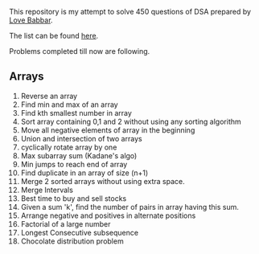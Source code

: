 This repository is my attempt to solve 450 questions of DSA prepared by [Love Babbar](https://www.youtube.com/channel/UCQHLxxBFrbfdrk1jF0moTpw). 

The list can be found [here](https://drive.google.com/file/d/1FMdN_OCfOI0iAeDlqswCiC2DZzD4nPsb/view?usp=sharing).

Problems completed till now are following.

## Arrays 

1. Reverse an array
2. Find min and max of an array
3. Find kth smallest number in array
4. Sort array containing 0,1 and 2 without using any sorting algorithm
5. Move all negative elements of array in the beginning
6. Union and intersection of two arrays
7. cyclically rotate array by one
8. Max subarray sum (Kadane's algo)
10. Min jumps to reach end of array
11. Find duplicate in an array of size (n+1)
12. Merge 2 sorted arrays without using extra space.
14. Merge Intervals
17. Best time to buy and sell stocks
18. Given a sum 'k', find the number of pairs in array having this sum.
20. Arrange negative and positives in alternate positions
22. Factorial of a large number
24. Longest Consecutive subsequence
30. Chocolate distribution problem